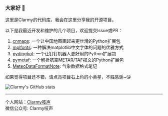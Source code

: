### 大家好 👋

这里是Clarmy的代码库，我会在这里分享我的开源项目。

以下是我最近开发和维护的几个项目，欢迎提交Issue或PR：

1. [cnmaps](https://github.com/Clarmy/cnmaps): 一个让中国地图画起来更丝滑的Python扩展包
2. [mplfonts](https://github.com/Clarmy/mplfonts): 一种解决matplotlib中文字体的问题的优雅方式
3. [pydingbot](https://github.com/Clarmy/pydingbot): 一个让钉钉机器人更好用的Python扩展包
4. [pymetaf](https://github.com/Clarmy/pymetaf): 一个解析航空METAR/TAF报文的Python扩展包
5. [MeteoDataFormatNote](https://github.com/Clarmy/MeteoDataFormatNote): 气象数据格式笔记

如果觉得项目还不错，请点亮项目右上角的小黄星，不胜感谢~😘

![Clarmy's GitHub stats](https://github-readme-stats.vercel.app/api?username=clarmy&show_icons=true)


---
个人网站：[Clarmy吱声](http://www.clarmy.net/)   
微信公众号: Clarmy吱声
